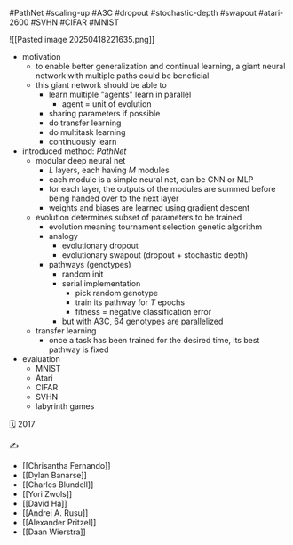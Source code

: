 #PathNet #scaling-up #A3C #dropout #stochastic-depth #swapout #atari-2600 #SVHN #CIFAR #MNIST

![[Pasted image 20250418221635.png]]
- motivation
	- to enable better generalization and continual learning, a giant neural network with multiple paths could be beneficial
	- this giant network should be able to
		- learn multiple "agents" learn in parallel
			- agent = unit of evolution
		- sharing parameters if possible
		- do transfer learning
		- do multitask learning
		- continuously learn
- introduced method: *PathNet*
	- modular deep neural net
		- $L$ layers, each having $M$ modules
		- each module is a simple neural net, can be CNN or MLP
		- for each layer, the outputs of the modules are summed before being handed over to the next layer
		- weights and biases are learned using gradient descent
	- evolution determines subset of parameters to be trained
		- evolution meaning tournament selection genetic algorithm
		- analogy
			- evolutionary dropout
			- evolutionary swapout (dropout + stochastic depth)
		- pathways (genotypes)
			- random init
			- serial implementation
				- pick random genotype
				- train its pathway for $T$ epochs
				- fitness = negative classification error
			- but with A3C, 64 genotypes are parallelized
	- transfer learning
		- once a task has been trained for the desired time, its best pathway is fixed
- evaluation
	- MNIST
	- Atari
	- CIFAR
	- SVHN
	- labyrinth games

🗓️ 2017

✍️
- [[Chrisantha Fernando]]
- [[Dylan Banarse]]
- [[Charles Blundell]]
- [[Yori Zwols]]
- [[David Ha]]
- [[Andrei A. Rusu]]
- [[Alexander Pritzel]]
- [[Daan Wierstra]]
